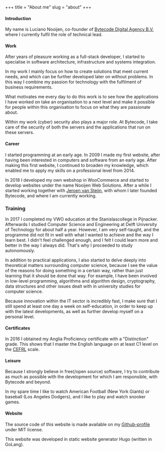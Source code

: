 +++
title = "About me"
slug = "about"
+++

#### Introduction

My name is Luciano Nooijen, co-founder of [Bytecode Digital Agency B.V.](https://bytecode.nl) where I currently fulfil the role of technical lead.

#### Work

After years of pleasure working as a full-stack developer, I started to specialise in software architecture, infrastructure and systems integration.

In my work I mainly focus on how to create solutions that meet current needs, and which can be further developed later on without problems. In this way I combine my passion for technology with the fulfilment of business requirements.

What motivates me every day to do this work is to see how the applications I have worked on take an organisation to a next level and make it possible for people within this organisation to focus on what they are passionate about.

Within my work (cyber) security also plays a major role. At Bytecode, I take care of the security of both the servers and the applications that run on these servers.

#### Career

I started programming at an early age. In 2009 I made my first website, after having been interested in computers and software from an early age. After making this first website, I continued to broaden my knowledge, which enabled me to apply my skills on a professional level from 2014. 

In 2018 I developed my own webshop in WooCommerce and started to develop websites under the name Nooijen Web Solutions. After a while I started working together with [Jeroen van Steijn](https://jeroenvansteijn.nl), with whom I later founded Bytecode, and where I am currently working.

### Training

In 2017 I completed my VWO education at the Stanislascollege in Pijnacker. Afterwards I studied Computer Science and Engineering at Delft University of Technology for about half a year. However, I am very self-taught, and the programme did not fit in well with what I wanted to achieve and the way I learn best. I didn't feel challenged enough, and I felt I could learn more and better in the way I always did. That's why I proceeded to study autonomously.

In addition to practical applications, I also started to delve deeply into theoretical matters surrounding computer science, because I see the value of the reasons for doing something in a certain way, rather than just learning that it should be done that way. For example, I have been involved in low-level programming, algorithms and algorithm design, cryptography, data structures and other issues dealt with in university studies for computer science.

Because innovation within the IT sector is incredibly fast, I make sure that I still spend at least one day a week on self-education, in order to keep up with the latest developments, as well as further develop myself on a personal level.

#### Certificates

In 2016 I obtained my Anglia Proficiency certificate with a "Distinction" grade. This shows that I master the English language on at least C1 level on the [CEFRL](https://en.wikipedia.org/wiki/Common_European_Framework_of_Reference_for_Languages) scale.

#### Leisure

Because I strongly believe in free(/open source) software, I try to contribute as much as possible with the development for which I am responsible, with Bytecode and beyond.

In my spare time I like to watch American Football (New York Giants) or baseball (Los Angeles Dodgers), and I like to play and watch snooker games.

#### Website

The source code of this website is made available on my [Github-profile](https://github.com/lucianonooijen/personal-website) under MIT license.

This website was developed in static website generator Hugo (written in GoLang).


